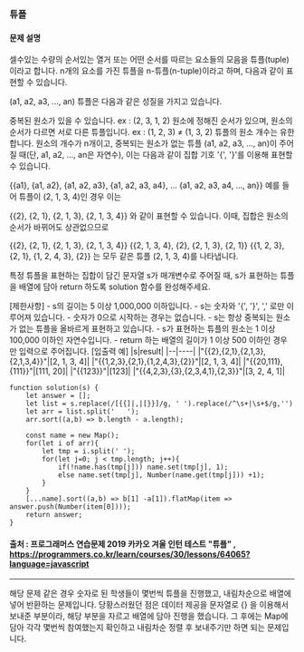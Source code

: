 ### 튜플

#### 문제 설명
셀수있는 수량의 순서있는 열거 또는 어떤 순서를 따르는 요소들의 모음을 튜플(tuple)이라고 합니다. n개의 요소를 가진 튜플을 n-튜플(n-tuple)이라고 하며, 다음과 같이 표현할 수 있습니다.

(a1, a2, a3, ..., an)
튜플은 다음과 같은 성질을 가지고 있습니다.

중복된 원소가 있을 수 있습니다. ex : (2, 3, 1, 2)
원소에 정해진 순서가 있으며, 원소의 순서가 다르면 서로 다른 튜플입니다. ex : (1, 2, 3) ≠ (1, 3, 2)
튜플의 원소 개수는 유한합니다.
원소의 개수가 n개이고, 중복되는 원소가 없는 튜플 (a1, a2, a3, ..., an)이 주어질 때(단, a1, a2, ..., an은 자연수), 이는 다음과 같이 집합 기호 '{', '}'를 이용해 표현할 수 있습니다.

{{a1}, {a1, a2}, {a1, a2, a3}, {a1, a2, a3, a4}, ... {a1, a2, a3, a4, ..., an}}
예를 들어 튜플이 (2, 1, 3, 4)인 경우 이는

{{2}, {2, 1}, {2, 1, 3}, {2, 1, 3, 4}}
와 같이 표현할 수 있습니다. 이때, 집합은 원소의 순서가 바뀌어도 상관없으므로

{{2}, {2, 1}, {2, 1, 3}, {2, 1, 3, 4}}
{{2, 1, 3, 4}, {2}, {2, 1, 3}, {2, 1}}
{{1, 2, 3}, {2, 1}, {1, 2, 4, 3}, {2}}
는 모두 같은 튜플 (2, 1, 3, 4)를 나타냅니다.

특정 튜플을 표현하는 집합이 담긴 문자열 s가 매개변수로 주어질 때, s가 표현하는 튜플을 배열에 담아 return 하도록 solution 함수를 완성해주세요.

[제한사항]
    - s의 길이는 5 이상 1,000,000 이하입니다.
    - s는 숫자와 '{', '}', ',' 로만 이루어져 있습니다.
    - 숫자가 0으로 시작하는 경우는 없습니다.
    - s는 항상 중복되는 원소가 없는 튜플을 올바르게 표현하고 있습니다.
    - s가 표현하는 튜플의 원소는 1 이상 100,000 이하인 자연수입니다.
    - return 하는 배열의 길이가 1 이상 500 이하인 경우만 입력으로 주어집니다.
[입출력 예]
|s|result|
|--|----|
|"{{2},{2,1},{2,1,3},{2,1,3,4}}"|[2, 1, 3, 4]|
|"{{1,2,3},{2,1},{1,2,4,3},{2}}"|[2, 1, 3, 4]|
|"{{20,111},{111}}"|[111, 20]|
|"{{123}}"|[123]|
|"{{4,2,3},{3},{2,3,4,1},{2,3}}"|[3, 2, 4, 1]|

```
function solution(s) {
    let answer = [];
    let list = s.replace(/[{{]|,|[}}]/g, ' ').replace(/^\s+|\s+$/g,'')
    let arr = list.split('   ');
    arr.sort((a,b) => b.length - a.length);
    
    const name = new Map();
    for(let i of arr){
        let tmp = i.split(' ');
        for(let j=0; j < tmp.length; j++){
            if(!name.has(tmp[j])) name.set(tmp[j], 1);
            else name.set(tmp[j], Number(name.get(tmp[j])) +1);
        }
    }
    [...name].sort((a,b) => b[1] -a[1]).flatMap(item => answer.push(Number(item[0])));
    return answer;
}
```
#### 출처 : 프로그래머스 연습문제 2019 카카오 겨울 인턴 테스트  "튜플" , https://programmers.co.kr/learn/courses/30/lessons/64065?language=javascript
----------------------------------------------------------------------------------------------------------------------------------------------
해당 문제 같은 경우 숫자로 된 학생들이 몇번씩 튜플을 진행했고, 내림차순으로 배열에 넣어 반환하는 문제입니다. 
당황스러웠던 점은 데이터 제공을 문자열로 {} 을 이용해서 보내준 부분이라, 해당 부분을 자르고 배열에 담아 진행을 했습니다.
그 후에는 Map에 담아 각각 몇번씩 참여했는지 확인하고 내림차순 정렬 후 보내주기만 하면 되는 문제입니다.


